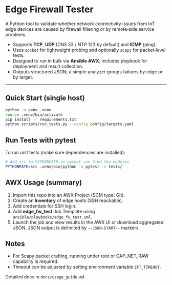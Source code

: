 # Edge Firewall Tester

A Python tool to validate whether network connectivity issues from IoT edge devices
are caused by firewall filtering or by remote‑side service problems.

* Supports **TCP**, **UDP** (DNS 53 / NTP 123 by default) and **ICMP** (ping).
* Uses `socket` for lightweight probing and optionally `scapy` for packet‑level tests.
* Designed to run in bulk via **Ansible AWX**; includes playbook for deployment and result collection.
* Outputs structured JSON; a simple analyzer groups failures by edge or by target.

---
## Quick Start (single host)

```bash
python -m venv .venv
source .venv/bin/activate
pip install -r requirements.txt
python scripts/run_tests.py --config config/targets.yaml
```

## Run Tests with pytest

To run unit tests (make sure dependencies are installed):

```bash
# Add src to PYTHONPATH so pytest can find the modules
PYTHONPATH=src .venv/bin/python -m pytest -v tests/
```

## AWX Usage (summary)

1. Import this repo into an AWX Project (SCM type: Git).
2. Create an **Inventory** of edge hosts (SSH reachable).
3. Add credentials for SSH login.
4. Add **edge_fw_test** Job Template using `ansible/playbooks/edge_fw_test.yml`.
5. Launch the job and view results in the AWX UI or download aggregated JSON. JSON output is delimited by `--JSON-START--` markers.

## Notes
* For Scapy packet crafting, running under root or CAP_NET_RAW capability is required.
* Timeout can be adjusted by setting environment variable `EFT_TIMEOUT`.

Detailed docs in `docs/usage_guide.md`.

